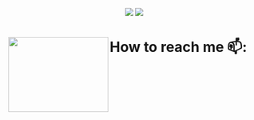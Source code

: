 <p align="center">
<a href="https://github.com/jefinhodatnt"> <img src="https://img.shields.io/badge/-Github-000?style=flat&logo=Github&logoColor=white" /></a>
<a href="https://www.instagram.com/jefinhodatnt"> <img src="https://img.shields.io/badge/-Instagram-c13584?style=flat&labelColor=c13584&logo=instagram&logoColor=white" /></a>
 
 # How to reach me 📫: <img align="left" width="200" height="150" src="https://www.joypixels.com/images/jp-home/fire.gif?raw=true">

